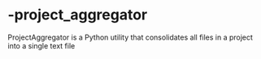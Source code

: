 # -project_aggregator
ProjectAggregator is a Python utility that consolidates all files in a project into a single text file
